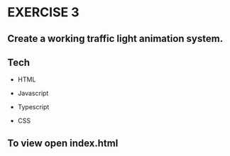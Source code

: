# EXERCISE 3
## Create a working traffic light animation system.









## Tech
- HTML 

- Javascript
- Typescript
- CSS

## 


## To view open index.html 
